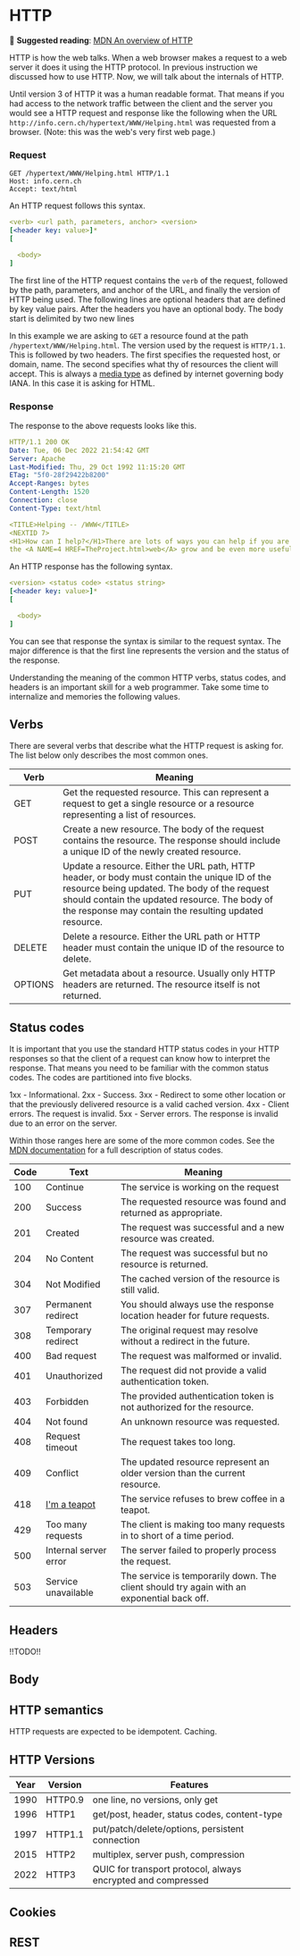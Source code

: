 # HTTP

📖 **Suggested reading**: [MDN An overview of HTTP](https://developer.mozilla.org/en-US/docs/Web/HTTP/Overview)

HTTP is how the web talks. When a web browser makes a request to a web server it does it using the HTTP protocol. In previous instruction we discussed how to use HTTP. Now, we will talk about the internals of HTTP.

Until version 3 of HTTP it was a human readable format. That means if you had access to the network traffic between the client and the server you would see a HTTP request and response like the following when the URL `http://info.cern.ch/hypertext/WWW/Helping.html` was requested from a browser. (Note: this was the web's very first web page.)

### Request

```http
GET /hypertext/WWW/Helping.html HTTP/1.1
Host: info.cern.ch
Accept: text/html
```

An HTTP request follows this syntax.

```yaml
<verb> <url path, parameters, anchor> <version>
[<header key: value>]*
[

  <body>
]
```

The first line of the HTTP request contains the `verb` of the request, followed by the path, parameters, and anchor of the URL, and finally the version of HTTP being used. The following lines are optional headers that are defined by key value pairs. After the headers you have an optional body. The body start is delimited by two new lines

In this example we are asking to `GET` a resource found at the path `/hypertext/WWW/Helping.html`. The version used by the request is `HTTP/1.1`. This is followed by two headers. The first specifies the requested host, or domain, name. The second specifies what thy of resources the client will accept. This is always a [media type](https://www.iana.org/assignments/media-types/media-types.xhtml) as defined by internet governing body IANA. In this case it is asking for HTML.

### Response

The response to the above requests looks like this.

```yaml
HTTP/1.1 200 OK
Date: Tue, 06 Dec 2022 21:54:42 GMT
Server: Apache
Last-Modified: Thu, 29 Oct 1992 11:15:20 GMT
ETag: "5f0-28f29422b8200"
Accept-Ranges: bytes
Content-Length: 1520
Connection: close
Content-Type: text/html

<TITLE>Helping -- /WWW</TITLE>
<NEXTID 7>
<H1>How can I help?</H1>There are lots of ways you can help if you are interested in seeing
the <A NAME=4 HREF=TheProject.html>web</A> grow and be even more useful...
```

An HTTP response has the following syntax.

```yaml
<version> <status code> <status string>
[<header key: value>]*
[

  <body>
]
```

You can see that response the syntax is similar to the request syntax. The major difference is that the first line represents the version and the status of the response.

Understanding the meaning of the common HTTP verbs, status codes, and headers is an important skill for a web programmer. Take some time to internalize and memories the following values.

## Verbs

There are several verbs that describe what the HTTP request is asking for. The list below only describes the most common ones.

| Verb    | Meaning                                                                                                                                                                                                                                                  |
| ------- | -------------------------------------------------------------------------------------------------------------------------------------------------------------------------------------------------------------------------------------------------------- |
| GET     | Get the requested resource. This can represent a request to get a single resource or a resource representing a list of resources.                                                                                                                        |
| POST    | Create a new resource. The body of the request contains the resource. The response should include a unique ID of the newly created resource.                                                                                                             |
| PUT     | Update a resource. Either the URL path, HTTP header, or body must contain the unique ID of the resource being updated. The body of the request should contain the updated resource. The body of the response may contain the resulting updated resource. |
| DELETE  | Delete a resource. Either the URL path or HTTP header must contain the unique ID of the resource to delete.                                                                                                                                              |
| OPTIONS | Get metadata about a resource. Usually only HTTP headers are returned. The resource itself is not returned.                                                                                                                                              |

## Status codes

It is important that you use the standard HTTP status codes in your HTTP responses so that the client of a request can know how to interpret the response. That means you need to be familiar with the common status codes. The codes are partitioned into five blocks.

1xx - Informational.
2xx - Success.
3xx - Redirect to some other location or that the previously delivered resource is a valid cached version.
4xx - Client errors. The request is invalid.
5xx - Server errors. The response is invalid due to an error on the server.

Within those ranges here are some of the more common codes. See the [MDN documentation](https://developer.mozilla.org/en-US/docs/Web/HTTP/Status) for a full description of status codes.

| Code | Text                                                                                 | Meaning                                                                                    |
| ---- | ------------------------------------------------------------------------------------ | ------------------------------------------------------------------------------------------ |
| 100  | Continue                                                                             | The service is working on the request                                                      |
| 200  | Success                                                                              | The requested resource was found and returned as appropriate.                              |
| 201  | Created                                                                              | The request was successful and a new resource was created.                                 |
| 204  | No Content                                                                           | The request was successful but no resource is returned.                                    |
| 304  | Not Modified                                                                         | The cached version of the resource is still valid.                                         |
| 307  | Permanent redirect                                                                   | You should always use the response location header for future requests.                    |
| 308  | Temporary redirect                                                                   | The original request may resolve without a redirect in the future.                         |
| 400  | Bad request                                                                          | The request was malformed or invalid.                                                      |
| 401  | Unauthorized                                                                         | The request did not provide a valid authentication token.                                  |
| 403  | Forbidden                                                                            | The provided authentication token is not authorized for the resource.                      |
| 404  | Not found                                                                            | An unknown resource was requested.                                                         |
| 408  | Request timeout                                                                      | The request takes too long.                                                                |
| 409  | Conflict                                                                             | The updated resource represent an older version than the current resource.                 |
| 418  | [I'm a teapot](https://en.wikipedia.org/wiki/Hyper_Text_Coffee_Pot_Control_Protocol) | The service refuses to brew coffee in a teapot.                                            |
| 429  | Too many requests                                                                    | The client is making too many requests in to short of a time period.                       |
| 500  | Internal server error                                                                | The server failed to properly process the request.                                         |
| 503  | Service unavailable                                                                  | The service is temporarily down. The client should try again with an exponential back off. |

## Headers

!!TODO!!

## Body

## HTTP semantics

HTTP requests are expected to be idempotent. Caching.

## HTTP Versions

| Year | Version | Features                                                     |
| ---- | ------- | ------------------------------------------------------------ |
| 1990 | HTTP0.9 | one line, no versions, only get                              |
| 1996 | HTTP1   | get/post, header, status codes, content-type                 |
| 1997 | HTTP1.1 | put/patch/delete/options, persistent connection              |
| 2015 | HTTP2   | multiplex, server push, compression                          |
| 2022 | HTTP3   | QUIC for transport protocol, always encrypted and compressed |

## Cookies

## REST
